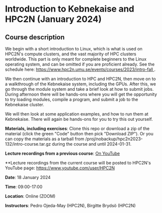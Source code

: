 # Introduction to Kebnekaise and HPC2N (January 2024)

## Course description

We begin with a short introduction to Linux, which is what is used on HPC2N's compute clusters, and the vast majority of HPC clusters worldwide. 
This part is only meant for complete beginners to the Linux operating system, and can be omitted if you are proficient already. See the schedule here: [https://www.hpc2n.umu.se/events/courses/2023/intro-fall ](https://www.hpc2n.umu.se/events/courses/2024/intro-spring).

We then continue with an introduction to HPC and HPC2N, then move on to a walkthrough of the Kebnekaise system, including the GPUs.
After this, we go through the module system and take a brief look at how to submit jobs. During afternoon there will be hands-ons where you will get the opportunity to try loading modules, compile a program, and submit a job to the Kebnekaise cluster.

We will then look at some application examples, and how to run them at Kebnekaise. There will again be hands-ons for you to try this out yourself. 

**Materials, including exercises**: Clone this repo or download a zip of the material (click the green "Code" button then pick "Download ZIP"). Or you can copy the materials as a tarball from /proj/nobackup/hpc2n2023-132/intro-course.tar.gz during the course and until 2024-01-31. 

**Lecture recordings from a previous course**: [On YouTube](https://youtube.com/playlist?list=PL6jMHLEmPVLwVjv1T9CtHIdgSlHVAUviZ)

**Lecture recordings from the current course will be posted to HPC2N's YouTube page: https://www.youtube.com/user/HPC2N 

**Date**: 18 January 2024

**Time**: 09:00-17:00

**Location**: Online (ZOOM)

**Instructors**: Pedro Ojeda-May (HPC2N), Birgitte Brydsö (HPC2N)
